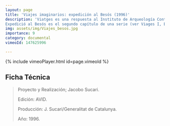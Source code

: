 ```yaml
---
layout: page
title: 'Viajes imaginarios: expedición al Besós (1996)' 
description: 'Viatges es una respuesta al Instituto de Arqueología Contemporánea, institución compuesta por miembros que habitan en distintos países y cuya finalidad es la realización de obras a partir de la descripción y análisis de las formas y sentidos que adopta la vida en nuestro particular e íntimo entorno. De esta manera la institución realiza un mapa ontológico y dinámico de los terrenos físicos y mentales donde habitan sus miembros.
Expedició al Besós es el segundo capítulo de una serie (ver Viages I, Buenos Aires...) donde se realiza un recorrido por el Besós,río que nace en Montcada i Reixac y desemboca 16 km más al sud, al costado de Barcelona. Un típico río Mediterráneo cuyo transcurso al lado de ciudades y polígonos industriales varios, conforman un singular paisaje a los ojos, al olfato, a un tacto imposible... La expedición comienza en el nacimiento de uno de los afluentes del Besós y desde allí inicia su ruta hasta la desembocadura en el mar. En el trayecto encuentros con los aborígenes que habitan en sus orillas y las formas de trabajo agrícola e industrial que constituyen la base de su sustento.'
img: assets/img/Viajes_besos.jpg
importance: 9
category: documental
vimeoId: 147625996 

---
```

{% include vimeoPlayer.html id=page.vimeoId %} 
## Ficha Técnica
>Proyecto y Realización; Jacobo Sucari. 
>
>Edición: AVID. 
>
>Producción: J. Sucari/Generalitat de Catalunya.
>
>Año: 1996.




